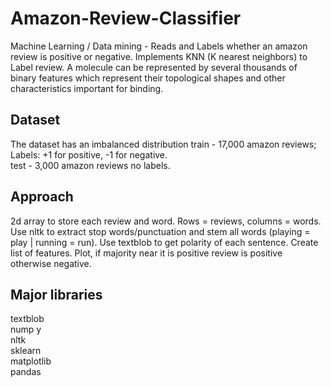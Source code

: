 # Amazon-Review-Classifier
Machine Learning / Data mining - Reads and Labels whether an amazon review is positive or negative. Implements KNN (K nearest neighbors)
to Label review. A molecule can be represented by several thousands of binary features which represent their topological shapes and other characteristics important for binding.

## Dataset
The dataset has an imbalanced distribution 
train - 17,000 amazon reviews; Labels: +1 for positive, -1 for negative. <br />
test - 3,000 amazon reviews no labels.

## Approach
2d array to store each review and word. Rows = reviews, columns = words. Use nltk to extract stop words/punctuation and
stem all words (playing = play | running = run). Use textblob to get polarity of each sentence. Create list of features. Plot, 
if majority near it is positive review is positive otherwise negative.

## Major libraries
textblob <br />
nump y<br />
nltk <br />
sklearn <br />
matplotlib <br />
pandas <br />
